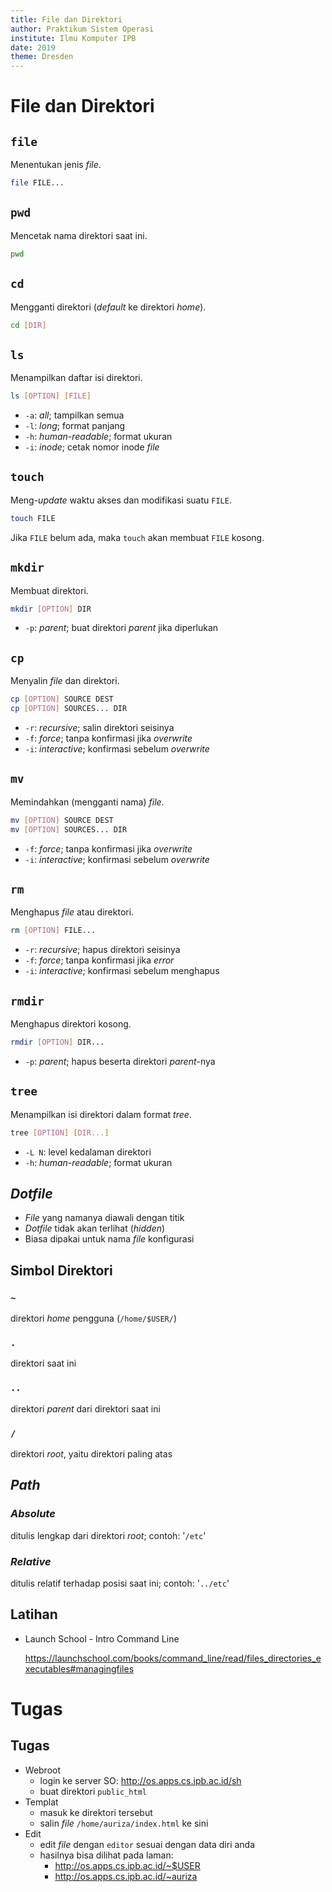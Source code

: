 ```yaml
---
title: File dan Direktori
author: Praktikum Sistem Operasi
institute: Ilmu Komputer IPB
date: 2019
theme: Dresden
---
```



# File dan Direktori

## `file`
Menentukan jenis *file*.
```bash
file FILE...
```

## `pwd`
Mencetak nama direktori saat ini.
```bash
pwd
```

## `cd`
Mengganti direktori (*default* ke direktori *home*).
```bash
cd [DIR]
```

## `ls`
Menampilkan daftar isi direktori.
```bash
ls [OPTION] [FILE]
```
- `-a`: *all*; tampilkan semua
- `-l`: *long*; format panjang
- `-h`: *human-readable*; format ukuran
- `-i`: *inode*; cetak nomor inode *file*

## `touch`
Meng-*update* waktu akses dan modifikasi suatu `FILE`.
```bash
touch FILE
```
Jika `FILE` belum ada, maka `touch` akan membuat `FILE` kosong.

## `mkdir`
Membuat direktori.
```bash
mkdir [OPTION] DIR
```
- `-p`: *parent*; buat direktori *parent* jika diperlukan

## `cp`
Menyalin *file* dan direktori.
```bash
cp [OPTION] SOURCE DEST
cp [OPTION] SOURCES... DIR
```
- `-r`: *recursive*; salin direktori seisinya
- `-f`: *force*; tanpa konfirmasi jika *overwrite*
- `-i`: *interactive*; konfirmasi sebelum *overwrite*

## `mv`
Memindahkan (mengganti nama)  *file*.
```bash
mv [OPTION] SOURCE DEST
mv [OPTION] SOURCES... DIR
```
- `-f`: *force*; tanpa konfirmasi jika *overwrite*
- `-i`: *interactive*; konfirmasi sebelum *overwrite*

## `rm`
Menghapus *file* atau direktori.
```bash
rm [OPTION] FILE...
```
- `-r`: *recursive*; hapus direktori seisinya
- `-f`: *force*; tanpa konfirmasi jika *error*
- `-i`: *interactive*; konfirmasi sebelum menghapus

## `rmdir`
Menghapus direktori kosong.
```bash
rmdir [OPTION] DIR...
```
- `-p`: *parent*; hapus beserta direktori *parent*-nya

## `tree`
Menampilkan isi direktori dalam format *tree*.
```bash
tree [OPTION] [DIR...]
```
- `-L N`: level kedalaman direktori
- `-h`: *human-readable*; format ukuran

## *Dotfile*

- *File* yang namanya diawali dengan titik
- *Dotfile* tidak akan terlihat (*hidden*)
- Biasa dipakai untuk nama *file* konfigurasi

## Simbol Direktori

### `~`
direktori *home* pengguna (`/home/$USER/`)

### `.`
direktori saat ini

###  `..`
direktori *parent* dari direktori saat ini

### `/`
direktori *root*, yaitu direktori paling atas

## *Path*

###  *Absolute*
ditulis lengkap dari direktori *root*; contoh: '`/etc`'

### *Relative*
ditulis relatif terhadap posisi saat ini; contoh: '`../etc`'

## Latihan

- Launch School - Intro Command Line

    <https://launchschool.com/books/command_line/read/files_directories_executables#managingfiles>

# Tugas

## Tugas

- Webroot
    - login ke server SO: <http://os.apps.cs.ipb.ac.id/sh>
    - buat direktori `public_html`
- Templat
    - masuk ke direktori tersebut
    - salin *file* `/home/auriza/index.html` ke sini
- Edit
    - edit *file* dengan `editor` sesuai dengan data diri anda
    - hasilnya bisa dilihat pada laman:
        - <http://os.apps.cs.ipb.ac.id/~$USER>
        - <http://os.apps.cs.ipb.ac.id/~auriza>
